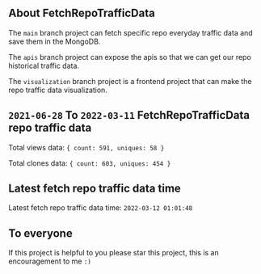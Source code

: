 ## About FetchRepoTrafficData

The `main` branch project can fetch specific repo everyday traffic data and save them in the MongoDB.

The `apis` branch project can expose the apis so that we can get our repo historical traffic data.

The `visualization` branch project is a frontend project that can make the repo traffic data visualization.

## `2021-06-28` To `2022-03-11` FetchRepoTrafficData repo traffic data

Total views data: `{ count: 591, uniques: 58 }`

Total clones data: `{ count: 603, uniques: 454 }`

## Latest fetch repo traffic data time

Latest fetch repo traffic data time: `2022-03-12 01:01:48`

## To everyone

If this project is helpful to you please star this project, this is an encouragement to me `:)`



